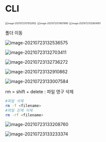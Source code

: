 # CLI

<img src="C:\Users\tmddu\git_upload\TIL\python\photo\image-20210723131552952.png" alt="image-20210723131552952" style="zoom: 50%;" />

<img src="C:\Users\tmddu\git_upload\TIL\python\photo\image-20210723131601890.png" alt="image-20210723131601890" style="zoom: 50%;" />

<img src="C:\Users\tmddu\git_upload\TIL\python\photo\image-20210723132604951.png" alt="image-20210723132604951" style="zoom:50%;" />

폴더 이동

![image-20210723132536575](C:\Users\tmddu\git_upload\TIL\python\photo\image-20210723132536575.png)

![image-20210723132703411](C:\Users\tmddu\git_upload\TIL\python\photo\image-20210723132703411.png)

![image-20210723132736272](C:\Users\tmddu\git_upload\TIL\python\photo\image-20210723132736272.png)

![image-20210723132910862](C:\Users\tmddu\git_upload\TIL\python\photo\image-20210723132910862.png)

![image-20210723133007584](C:\Users\tmddu\git_upload\TIL\python\photo\image-20210723133007584.png)

rm = shift + delete : 파일 영구 삭제



```bash
#파일 삭제
rm -f <filename>
#파일 강제 삭제
rm -rf <filename>
```

![image-20210723133208760](C:\Users\tmddu\git_upload\TIL\python\photo\image-20210723133208760.png)

![image-20210723133233374](C:\Users\tmddu\git_upload\TIL\python\photo\image-20210723133233374.png)
